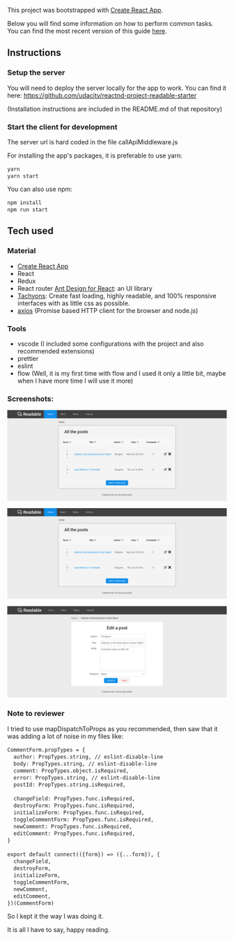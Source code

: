 This project was bootstrapped with [Create React App](https://github.com/facebookincubator/create-react-app).

Below you will find some information on how to perform common tasks.<br>
You can find the most recent version of this guide [here](https://github.com/facebookincubator/create-react-app/blob/master/packages/react-scripts/template/README.md).

## Instructions
### Setup the server
You will need to deploy the server locally for the app to work. You can find it here: https://github.com/udacity/reactnd-project-readable-starter

(Installation instructions are included in the README.md of that repository)

### Start the client for development
The server url is hard coded in the file callApiMiddleware.js

For installing the app's packages, it is preferable to use yarn:
```
yarn
yarn start
```

You can also use npm:
```
npm install
npm run start
```

## Tech used
### Material
-   [Create React App](https://github.com/facebookincubator/create-react-app)
-   React
-   Redux
-   React router
    [Ant Design for React](https://ant.design): an UI library
-   [Tachyons](http://tachyons.io/): Create fast loading, highly readable, and 100% responsive interfaces with as little css as possible. 
-   [axios](https://github.com/mzabriskie/axios) (Promise based HTTP client for the browser and node.js)

### Tools
-   vscode (I included some configurations with the project and also recommended extensions)
-   prettier
-   eslint
-   flow (Well, it is my first time with flow and I used it only a little bit, maybe when I have more time I will use it more)

### Screenshots:

![homepage screenshot](screenshot-homepage.png?raw=true "Home page")

![post view screenshot](screenshot-homepage.png?raw=true "Post view")

![edit post view screenshot](screenshot-edit.png?raw=true "Edit Post view")

### Note to reviewer

I tried to use mapDispatchToProps as you recommended, then saw that it was adding a lot of noise in my files like:

```
CommentForm.propTypes = {
  author: PropTypes.string, // eslint-disable-line
  body: PropTypes.string, // eslint-disable-line
  comment: PropTypes.object.isRequired,
  error: PropTypes.string, // eslint-disable-line
  postId: PropTypes.string.isRequired,

  changeField: PropTypes.func.isRequired,
  destroyForm: PropTypes.func.isRequired,
  initializeForm: PropTypes.func.isRequired,
  toggleCommentForm: PropTypes.func.isRequired,
  newComment: PropTypes.func.isRequired,
  editComment: PropTypes.func.isRequired,
}

export default connect(({form}) => ({...form}), {
  changeField,
  destroyForm,
  initializeForm,
  toggleCommentForm,
  newComment,
  editComment,
})(CommentForm)
```
So I kept it the way I was doing it.

It is all I have to say, happy reading.
